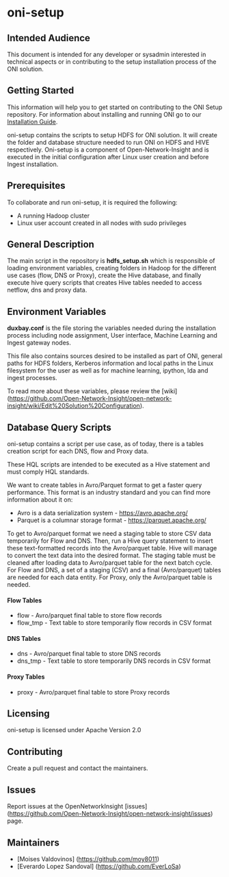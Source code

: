 # oni-setup

## Intended Audience

This document is intended for any developer or sysadmin interested in technical aspects or in contributing to the setup installation process of the ONI solution. 

## Getting Started

This information will help you to get started on contributing to the ONI Setup repository. For information about installing and running ONI go to our [Installation Guide](https://github.com/Open-Network-Insight/open-network-insight/wiki/Installation%20&%20Configuration%20Guides).

oni-setup contains the scripts to setup HDFS for ONI solution. It will create the folder and database structure needed to run ONI on HDFS and HIVE respectively. Oni-setup is a component of Open-Network-Insight and is executed in the initial configuration after Linux user creation and before Ingest installation.

## Prerequisites

To collaborate and run oni-setup, it is required the following:
- A running Hadoop cluster
- Linux user account created in all nodes with sudo privileges

## General Description

The main script in the repository is **hdfs_setup.sh** which is responsible of loading environment variables, creating folders in Hadoop for the different use cases (flow, DNS or Proxy), create the Hive database, and finally execute hive query scripts that creates Hive tables needed to access netflow, dns and proxy data.

## Environment Variables

**duxbay.conf** is the file storing the variables needed during the installation process including node assignment, User interface, Machine Learning and Ingest gateway nodes.

This file also contains sources desired to be installed as part of ONI, general paths for HDFS folders, Kerberos information and local paths in the Linux filesystem for the user as well as for machine learning, ipython, lda and ingest processes.

To read more about these variables, please review the [wiki] (https://github.com/Open-Network-Insight/open-network-insight/wiki/Edit%20Solution%20Configuration).

## Database Query Scripts

oni-setup contains a script per use case, as of today, there is a tables creation script for each DNS, flow and Proxy data.

These HQL scripts are intended to be executed as a Hive statement and must comply HQL standards. 

We want to create tables in Avro/Parquet format to get a faster query performance. This format is an industry standard and you can find more information about it on:
- Avro is a data serialization system - https://avro.apache.org/
- Parquet is a columnar storage format - https://parquet.apache.org/

To get to Avro/parquet format we need a staging table to store CSV data temporarily for Flow and DNS. Then, run a Hive query statement to insert these text-formatted records into the Avro/parquet table. Hive will manage to convert the text data into the desired format. The staging table must be cleaned after loading data to Avro/parquet table for the next batch cycle. For Flow and DNS, a set of a staging (CSV) and a final (Avro/parquet) tables are needed for each data entity. For Proxy, only the Avro/parquet table is needed.

#### Flow Tables
- flow - Avro/parquet final table to store flow records
- flow_tmp - Text table to store temporarily flow records in CSV format

#### DNS Tables
- dns - Avro/parquet final table to store DNS records
- dns_tmp - Text table to store temporarily DNS records in CSV format

#### Proxy Tables
- proxy - Avro/parquet final table to store Proxy records

## Licensing

oni-setup is licensed under Apache Version 2.0

## Contributing 

Create a pull request and contact the maintainers.

## Issues

Report issues at the OpenNetworkInsight [issues] (https://github.com/Open-Network-Insight/open-network-insight/issues) page.
 
## Maintainers

- [Moises Valdovinos] (https://github.com/moy8011)
- [Everardo Lopez Sandoval] (https://github.com/EverLoSa)  

